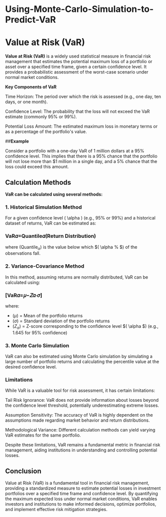 # Using-Monte-Carlo-Simulation-to-Predict-VaR

# Value at Risk (VaR) 

 **Value at Risk (VaR)** is a widely used statistical measure in financial risk management that estimates the potential maximum loss of a portfolio or asset over a specified time frame, given a certain confidence level. It provides a probabilistic assessment of the worst-case scenario under normal market conditions.


**Key Components of VaR**

Time Horizon: The period over which the risk is assessed (e.g., one day, ten days, or one month).

Confidence Level: The probability that the loss will not exceed the VaR estimate (commonly 95% or 99%).

Potential Loss Amount: The estimated maximum loss in monetary terms or as a percentage of the portfolio's value.


##**Example**

Consider a portfolio with a one-day VaR of  1  million dollars at a 95% confidence level. This implies that there is a 95% chance that the portfolio will not lose more than $1 million in a single day, and a 5% chance that the loss could exceed this amount.


## **Calculation Methods**
**VaR can be calculated using several methods:**

### 1. Historical Simulation Method

For a given confidence level \( \alpha \) (e.g., 95% or 99%) and a historical dataset of returns, VaR can be estimated as:



### **VaR𝛼=Quantile𝛼(Return Distribution)**

where $(\text{Quantile}_{\alpha}$) is the value below which $( \alpha \% $) of the observations fall.

### 2. Variance-Covariance Method

In this method, assuming returns are normally distributed, VaR can be calculated using:

### **[VaR𝛼=𝜇−𝑍𝛼⋅𝜎]**



where:
- $(\mu$) = Mean of the portfolio returns
- $(\sigma$) = Standard deviation of the portfolio returns
- $(Z_{\alpha}$) = Z-score corresponding to the confidence level $( \alpha $) (e.g., 1.645 for 95% confidence)

### 3. Monte Carlo Simulation

VaR can also be estimated using Monte Carlo simulation by simulating a large number of portfolio returns and calculating the percentile value at the desired confidence level.



### **Limitations**

While VaR is a valuable tool for risk assessment, it has certain limitations:

Tail Risk Ignorance: VaR does not provide information about losses beyond the confidence level threshold, potentially underestimating extreme losses.

Assumption Sensitivity: The accuracy of VaR is highly dependent on the assumptions made regarding market behavior and return distributions.

Methodological Variance: Different calculation methods can yield varying VaR estimates for the same portfolio.

Despite these limitations, VaR remains a fundamental metric in financial risk management, aiding institutions in understanding and controlling potential losses.


## Conclusion

Value at Risk (VaR) is a fundamental tool in financial risk management, providing a standardized measure to estimate potential losses in investment portfolios over a specified time frame and confidence level. By quantifying the maximum expected loss under normal market conditions, VaR enables investors and institutions to make informed decisions, optimize portfolios, and implement effective risk mitigation strategies.
